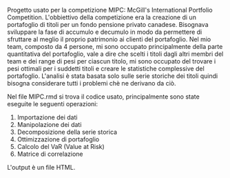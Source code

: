 Progetto usato per la competizione MIPC: McGill's International Portfolio Competition. 
L'obbiettivo della competizione era la creazione di un portafoglio di titoli per un fondo pensione privato canadese. 
Bisognava sviluppare la fase di accumulo e decumulo in modo da permettere di sfruttare al meglio il proprio patrimonio ai clienti del portafoglio.
Nel mio team, composto da 4 persone, mi sono occupato principalmente della parte quantitativa del portafoglio, vale a dire che scelti i titoli dagli altri membri del team e dei range di pesi per ciascun titolo, mi sono occupato del trovare i pesi ottimali per i suddetti titoli e creare le statistiche complessive del portafoglio.
L'analisi è stata basata solo sulle serie storiche dei titoli quindi bisogna considerare tutti i problemi chè ne derivano da ciò.

Nel file MIPC.rmd si trova il codice usato, principalmente sono state eseguite le seguenti operazioni:
1. Importazione dei dati
2. Manipolazione dei dati
3. Decomposizione della serie storica
4. Ottimizzazione di portafoglio
5. Calcolo del VaR (Value at Risk)
6. Matrice di correlazione

L'output è un file HTML.
